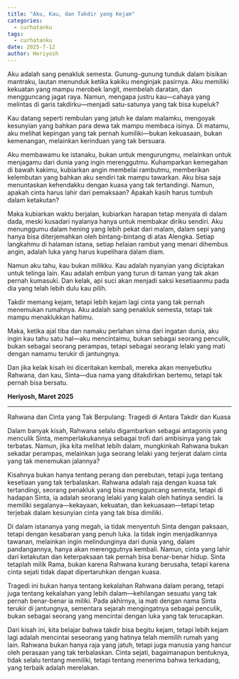 ```yaml
---
title: "Aku, Kau, dan Takdir yang Kejam"
categories:
  - curhatanku
tags:
  - curhatanku
date: 2025-7-12
author: Heriyosh
---
```


Aku adalah sang penakluk semesta. Gunung-gunung tunduk dalam bisikan mantraku, lautan menunduk ketika kakiku menginjak pasirnya. Aku memiliki kekuatan yang mampu merobek langit, membelah daratan, dan mengguncang jagat raya. Namun, mengapa justru kau—cahaya yang melintas di garis takdirku—menjadi satu-satunya yang tak bisa kupeluk?

Kau datang seperti rembulan yang jatuh ke dalam malamku, mengoyak kesunyian yang bahkan para dewa tak mampu membaca isinya. 
Di matamu, aku melihat kepingan yang tak pernah kumiliki—bukan kekuasaan, bukan kemenangan, melainkan kerinduan yang tak bersuara.

Aku membawamu ke istanaku, bukan untuk mengurungmu, melainkan untuk menjagamu dari dunia yang ingin merenggutmu. Kuhamparkan kemegahan di bawah kakimu, kubiarkan angin membelai rambutmu, memberikan kelembutan yang bahkan aku sendiri tak mampu tawarkan. Aku bisa saja menuntaskan kehendakku dengan kuasa yang tak tertandingi. Namun, apakah cinta harus lahir dari pemaksaan? Apakah kasih harus tumbuh dalam ketakutan?

Maka kubiarkan waktu berjalan, kubiarkan harapan tetap menyala di dalam dada, meski kusadari nyalanya hanya untuk membakar diriku sendiri. Aku menunggumu dalam hening yang lebih pekat dari malam, dalam sepi yang hanya bisa diterjemahkan oleh bintang-bintang di atas Alengka. Setiap langkahmu di halaman istana, setiap helaian rambut yang menari dihembus angin, adalah luka yang harus kupelihara dalam diam.

Namun aku tahu, kau bukan milikku. Kau adalah nyanyian yang diciptakan untuk telinga lain. Kau adalah embun yang turun di taman yang tak akan pernah kumasuki. Dan kelak, api suci akan menjadi saksi kesetiaanmu pada dia yang telah lebih dulu kau pilih.

Takdir memang kejam, tetapi lebih kejam lagi cinta yang tak pernah menemukan rumahnya. Aku adalah sang penakluk semesta, tetapi tak mampu menaklukkan hatimu.

Maka, ketika ajal tiba dan namaku perlahan sirna dari ingatan dunia, aku ingin kau tahu satu hal—aku mencintaimu, bukan sebagai seorang penculik, bukan sebagai seorang perampas, tetapi sebagai seorang lelaki yang mati dengan namamu terukir di jantungnya.

Dan jika kelak kisah ini diceritakan kembali, mereka akan menyebutku Rahwana, dan kau, Sinta—dua nama yang ditakdirkan bertemu, tetapi tak pernah bisa bersatu.

**Heriyosh,
Maret 2025**

---

Rahwana dan Cinta yang Tak Berpulang: Tragedi di Antara Takdir dan Kuasa

Dalam banyak kisah, Rahwana selalu digambarkan sebagai antagonis yang menculik Sinta, memperlakukannya sebagai trofi dari ambisinya yang tak terbatas. Namun, jika kita melihat lebih dalam, mungkinkah Rahwana bukan sekadar perampas, melainkan juga seorang lelaki yang terjerat dalam cinta yang tak menemukan jalannya?

Kisahnya bukan hanya tentang perang dan perebutan, tetapi juga tentang kesetiaan yang tak terbalaskan. Rahwana adalah raja dengan kuasa tak tertandingi, seorang penakluk yang bisa mengguncang semesta, tetapi di hadapan Sinta, ia adalah seorang lelaki yang kalah oleh hatinya sendiri. Ia memiliki segalanya—kekayaan, kekuatan, dan kekuasaan—tetapi tetap terjebak dalam kesunyian cinta yang tak bisa dimiliki.

Di dalam istananya yang megah, ia tidak menyentuh Sinta dengan paksaan, tetapi dengan kesabaran yang penuh luka. Ia tidak ingin menjadikannya tawanan, melainkan ingin melindunginya dari dunia yang, dalam pandangannya, hanya akan merenggutnya kembali. Namun, cinta yang lahir dari ketakutan dan keterpaksaan tak pernah bisa benar-benar hidup. Sinta tetaplah milik Rama, bukan karena Rahwana kurang berusaha, tetapi karena cinta sejati tidak dapat dipertaruhkan dengan kuasa.

Tragedi ini bukan hanya tentang kekalahan Rahwana dalam perang, tetapi juga tentang kekalahan yang lebih dalam—kehilangan sesuatu yang tak pernah benar-benar ia miliki. Pada akhirnya, ia mati dengan nama Sinta terukir di jantungnya, sementara sejarah mengingatnya sebagai penculik, bukan sebagai seorang yang mencintai dengan luka yang tak terucapkan.

Dari kisah ini, kita belajar bahwa takdir bisa begitu kejam, tetapi lebih kejam lagi adalah mencintai seseorang yang hatinya telah memilih rumah yang lain. Rahwana bukan hanya raja yang jatuh, tetapi juga manusia yang hancur oleh perasaan yang tak terbalaskan. Cinta sejati, bagaimanapun bentuknya, tidak selalu tentang memiliki, tetapi tentang menerima bahwa terkadang, yang terbaik adalah merelakan.